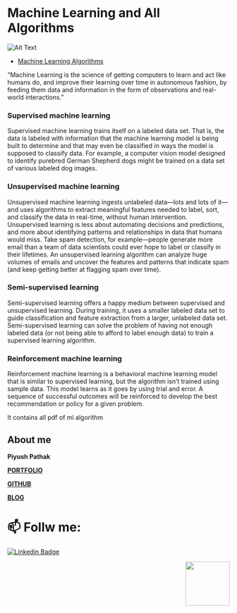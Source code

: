 # Machine Learning and All Algorithms

![Alt Text](https://github.com/piyushpathak03/Machine-learning-algorithm-PDF/blob/main/static/machine%20learning.jpeg)
* [Machine Learning Algorithms](https://github.com/piyushpathak03/Machine-learning-algorithm-PDF)

“Machine Learning is the science of getting computers to learn and act like humans do, and improve their learning over time in autonomous fashion, by feeding them data and information in the form of observations and real-world interactions.”

### Supervised machine learning            
Supervised machine learning trains itself on a labeled data set. That is, the data is labeled with information that the machine learning model is being built to determine and that may even be classified in ways the model is supposed to classify data. For example, a computer vision model designed to identify purebred German Shepherd dogs might be trained on a data set of various labeled dog images.  

### Unsupervised machine learning
Unsupervised machine learning ingests unlabeled data—lots and lots of it—and uses algorithms to extract meaningful features needed to label, sort, and classify the data in real-time, without human intervention. Unsupervised learning is less about automating decisions and predictions, and more about identifying patterns and relationships in data that humans would miss. Take spam detection, for example—people generate more email than a team of data scientists could ever hope to label or classify in their lifetimes. An unsupervised learning algorithm can analyze huge volumes of emails and uncover the features and patterns that indicate spam (and keep getting better at flagging spam over time).

### Semi-supervised learning 
Semi-supervised learning offers a happy medium between supervised and unsupervised learning. During training, it uses a smaller labeled data set to guide classification and feature extraction from a larger, unlabeled data set. Semi-supervised learning can solve the problem of having not enough labeled data (or not being able to afford to label enough data) to train a supervised learning algorithm. 

### Reinforcement machine learning
Reinforcement machine learning is a behavioral machine learning model that is similar to supervised learning, but the algorithm isn’t trained using sample data. This model learns as it goes by using trial and error. A sequence of successful outcomes will be reinforced to develop the best recommendation or policy for a given problem.




It contains all pdf of ml algorithm

## About me

**Piyush Pathak**

[**PORTFOLIO**](https://anirudhrapathak3.wixsite.com/piyush)

[**GITHUB**](https://github.com/piyushpathak03)

[**BLOG**](https://medium.com/@piyushpathak03)


# 📫 Follw me: 

[![Linkedin Badge](https://img.shields.io/badge/-PiyushPathak-blue?style=flat-square&logo=Linkedin&logoColor=white&link=https://www.linkedin.com/in/piyushpathak03/)](https://www.linkedin.com/in/piyushpathak03/)

<p  align="right"><img height="100" src = "https://media.giphy.com/media/l3URDstnIjBNY7rwLB/giphy.gif"></p>
